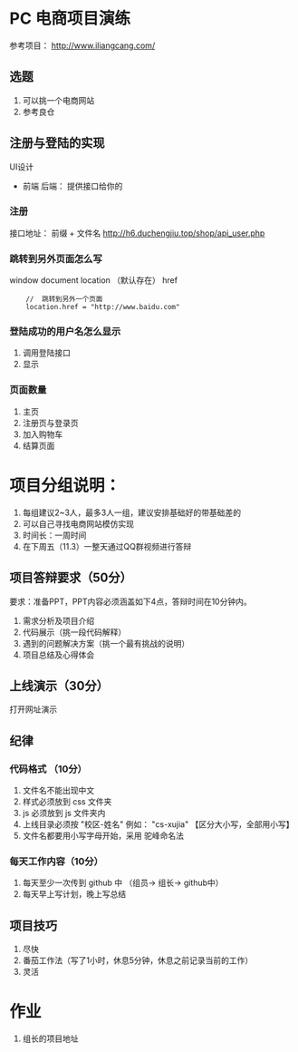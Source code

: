 
# PC 电商项目演练
参考项目：
http://www.iliangcang.com/


## 选题
1. 可以挑一个电商网站
2. 参考良仓



## 注册与登陆的实现

UI设计
* 前端
后端： 提供接口给你的


### 注册
接口地址： 前缀 + 文件名
http://h6.duchengjiu.top/shop/api_user.php



### 跳转到另外页面怎么写

window
	document
	location （默认存在）
		href

```
	//  跳转到另外一个页面
	location.href = "http://www.baidu.com"
```


### 登陆成功的用户名怎么显示

1. 调用登陆接口
2. 显示



### 页面数量
1. 主页
2. 注册页与登录页
3. 加入购物车
4. 结算页面


# 项目分组说明：

1. 每组建议2~3人，最多3人一组，建议安排基础好的带基础差的
2. 可以自己寻找电商网站模仿实现
3. 时间长：一周时间
4. 在下周五（11.3）一整天通过QQ群视频进行答辩
	
## 项目答辩要求（50分）

要求：准备PPT，PPT内容必须涵盖如下4点，答辩时间在10分钟内。

1. 需求分析及项目介绍
2. 代码展示（挑一段代码解释）
3. 遇到的问题解决方案（挑一个最有挑战的说明）
4. 项目总结及心得体会

## 上线演示（30分）
打开网址演示

## 纪律
### 代码格式 （10分）
1. 文件名不能出现中文
2. 样式必须放到 css 文件夹
3. js 必须放到 js 文件夹内
4. 上线目录必须按 "校区-姓名" 例如： "cs-xujia" 【区分大小写，全部用小写】
5. 文件名都要用小写字母开始，采用 驼峰命名法

### 每天工作内容（10分）
1. 每天至少一次传到 github 中  （组员-> 组长-> github中）
2. 每天早上写计划，晚上写总结



## 项目技巧
1. 尽快
2. 番茄工作法（写了1小时，休息5分钟，休息之前记录当前的工作）
3. 灵活


# 作业
1. 组长的项目地址
